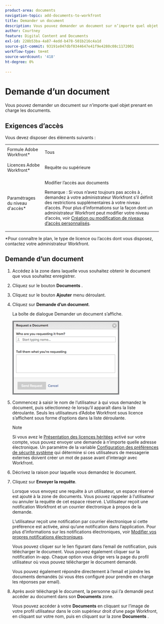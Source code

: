 ```yaml
---
product-area: documents
navigation-topic: add-documents-to-workfront
title: Demander un document
description: Vous pouvez demander un document sur n’importe quel objet prenant en charge les documents.
author: Courtney
feature: Digital Content and Documents
exl-id: 228b53ba-4a87-4edd-b478-501b216c4a1d
source-git-commit: 93191e047dbf0344647e41f9e4280c08c1172001
workflow-type: tm+mt
source-wordcount: '418'
ht-degree: 0%

---
```


# Demande d’un document

Vous pouvez demander un document sur n’importe quel objet prenant en charge les documents.

## Exigences d’accès

Vous devez disposer des éléments suivants :

<table style="table-layout:auto"> 
 <col> 
 <col> 
 <tbody> 
  <tr> 
   <td role="rowheader">Formule Adobe Workfront*</td> 
   <td> <p> Tous</p> </td> 
  </tr> 
  <tr> 
   <td role="rowheader">Licences Adobe Workfront*</td> 
   <td> <p>Requête ou supérieure</p> </td> 
  </tr> 
  <tr> 
   <td role="rowheader">Paramétrages du niveau d'accès*</td> 
   <td> <p>Modifier l’accès aux documents</p> <p>Remarque : Si vous n’avez toujours pas accès à , demandez à votre administrateur Workfront s’il définit des restrictions supplémentaires à votre niveau d’accès. Pour plus d’informations sur la façon dont un administrateur Workfront peut modifier votre niveau d’accès, voir <a href="../../administration-and-setup/add-users/configure-and-grant-access/create-modify-access-levels.md" class="MCXref xref">Création ou modification de niveaux d’accès personnalisés</a>.</p> </td> 
  </tr> 
 </tbody> 
</table>

&#42;Pour connaître le plan, le type de licence ou l’accès dont vous disposez, contactez votre administrateur Workfront.

## Demande d’un document

1. Accédez à la zone dans laquelle vous souhaitez obtenir le document que vous souhaitez enregistrer.
1. Cliquez sur le bouton **Documents** . 
1. Cliquez sur le bouton **Ajouter** menu déroulant.

1. Cliquez sur **Demande d’un document**.

   La boîte de dialogue Demander un document s’affiche.

   ![document_request.png](assets/document-request-350x242.png)

1. Commencez à saisir le nom de l’utilisateur à qui vous demandez le document, puis sélectionnez-le lorsqu’il apparaît dans la liste déroulante. Seuls les utilisateurs d’Adobe Workfront sous licence s’affichent sous forme d’options dans la liste déroulante.

   >[!NOTE]
   >
   >Si vous avez le [Présentation des licences héritées](../../administration-and-setup/add-users/access-levels-and-object-permissions/wf-licenses.md) activé sur votre compte, vous pouvez envoyer une demande à n’importe quelle adresse électronique. Un paramètre de la variable [Configuration des préférences de sécurité système](../../administration-and-setup/manage-workfront/security/configure-security-preferences.md) qui détermine si ces utilisateurs de messagerie externes doivent créer un mot de passe avant d’interagir avec Workfront. 

1. Décrivez la raison pour laquelle vous demandez le document.
1. Cliquez sur **Envoyer la requête**.

   Lorsque vous envoyez une requête à un utilisateur, un espace réservé est ajouté à la zone de documents. Vous pouvez rappeler à l’utilisateur ou annuler la requête de cet espace réservé. L’utilisateur reçoit une notification Workfront et un courrier électronique à propos de la demande.

   L’utilisateur reçoit une notification par courrier électronique si cette préférence est activée, ainsi qu’une notification dans l’application. Pour plus d’informations sur les notifications électroniques, voir [Modifier vos propres notifications électroniques](../../workfront-basics/using-notifications/activate-or-deactivate-your-own-event-notifications.md).

   Vous pouvez cliquer sur le lien figurant dans l’email de notification, puis télécharger le document. Vous pouvez également cliquer sur la notification in-app. Chaque option vous dirige vers la page du profil utilisateur où vous pouvez télécharger le document demandé.

   Vous pouvez également répondre directement à l’email et joindre les documents demandés (si vous êtes configuré pour prendre en charge les réponses par email).

1. Après avoir téléchargé le document, la personne qui l’a demandé peut accéder au document dans son **Documents** zone.

   Vous pouvez accéder à votre **Documents** en cliquant sur l’image de votre profil utilisateur dans le coin supérieur droit d’une page Workfront, en cliquant sur votre nom, puis en cliquant sur la zone **Documents** .
